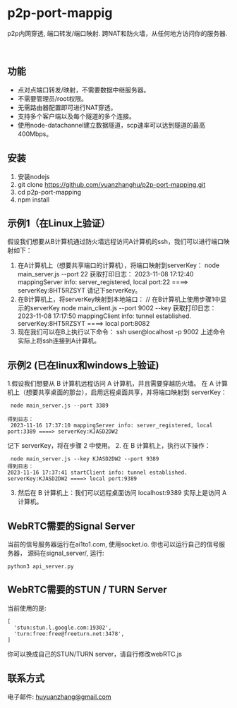 

# p2p-port-mappig
p2p内网穿透, 端口转发/端口映射. 跨NAT和防火墙，从任何地方访问你的服务器. 

<br />

## 功能
- 点对点端口转发/映射，不需要数据中继服务器。
- 不需要管理员/root权限。
- 无需路由器配置即可进行NAT穿透。
- 支持多个客户端以及每个隧道的多个连接。
- 使用node-datachannel建立数据隧道，scp速率可以达到隧道的最高400Mbps。

## 安装
1. 安装nodejs
2. git clone https://github.com/yuanzhanghu/p2p-port-mapping.git
3. cd p2p-port-mapping
4. npm install

## 示例1（在Linux上验证）
假设我们想要从B计算机通过防火墙远程访问A计算机的ssh，我们可以进行端口映射如下：
1. 在A计算机上（想要共享端口的计算机），将端口映射到serverKey：
 node main_server.js --port 22
获取打印日志：
 2023-11-08 17:12:40 mappingServer info: server_registered, local port:22 ====> serverKey:8HT5RZSYT
请记下serverKey。
2. 在B计算机上，将serverKey映射到本地端口：
// 在B计算机上使用步骤1中显示的serverKey
  node main_client.js --port 9002 --key <serverKey-displayed-in-step1>
获取打印日志：
2023-11-08 17:17:50 mappingClient info: tunnel established. serverKey:8HT5RZSYT ====> local port:8082
3. 现在我们可以在B上执行以下命令：
ssh user@localhost -p 9002 上述命令实际上将ssh连接到A计算机。

## 示例2 (已在linux和windows上验证)
1.假设我们想要从 B 计算机远程访问 A 计算机，并且需要穿越防火墙。 在 A 计算机上（想要共享桌面的那台），启用远程桌面共享，并将端口映射到 serverKey：
```
 node main_server.js --port 3389

得到日志：
 2023-11-16 17:37:10 mappingServer info: server_registered, local port:3389 ====> serverKey:KJASD2DW2
```
记下 serverKey，将在步骤 2 中使用。
2. 在 B 计算机上，执行以下操作：
```
 node main_server.js --key KJASD2DW2 --port 9389 
得到日志：
2023-11-16 17:37:41 startClient info: tunnel established. serverKey:KJASD2DW2 ====> local port:9389
```
3. 然后在 B 计算机上：我们可以远程桌面访问 localhost:9389 实际上是访问 A 计算机。

## WebRTC需要的Signal Server
当前的信号服务器运行在ai1to1.com, 使用socket.io. 你也可以运行自己的信号服务器， 源码在signal_server/, 运行:
```
python3 api_server.py
```

## WebRTC需要的STUN / TURN Server
当前使用的是:
```
[
  'stun:stun.l.google.com:19302',
  'turn:free:free@freeturn.net:3478',
]
```
你可以换成自己的STUN/TURN server，请自行修改webRTC.js

## 联系方式
电子邮件: huyuanzhang@gmail.com